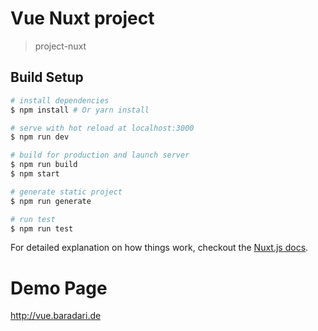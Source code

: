 # Vue Nuxt project

> project-nuxt

## Build Setup

``` bash
# install dependencies
$ npm install # Or yarn install

# serve with hot reload at localhost:3000
$ npm run dev

# build for production and launch server
$ npm run build
$ npm start

# generate static project
$ npm run generate

# run test
$ npm run test
```

For detailed explanation on how things work, checkout the [Nuxt.js docs](https://github.com/nuxt/nuxt.js).

# Demo Page

http://vue.baradari.de
